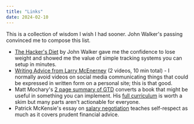 ```yaml
---
title: "Links"
date: 2024-02-10
---
```


This is a collection of wisdom I wish I had sooner. John Walker's passing convinced me to compose this list.

- [The Hacker's Diet](https://www.fourmilab.ch/hackdiet/) by John Walker gave me the confidence to lose weight and showed me the value of simple tracking systems you can setup in minutes.
- <a class="twitter" href="https://twitter.com/LBacaj/status/1668446029610352641">Writing Advice from Larry McEnerney</a>
(2 videos, 10 min total) - I normally avoid videos on social media communicating things that could be expressed in
written form on a personal site; this is that good.
- Matt Mochary's [2 page summary of GTD](https://docs.google.com/document/d/1rSfwOrlTa8kcRoHIikOBVgrZRZPxq3Sm5F7Hb21TmvQ) converts a book that might be useful in something you can implement. His [full curriculum](https://docs.google.com/document/d/18FiJbYn53fTtPmphfdCKT2TMWH-8Y2L-MLqDk-MFV4s) is worth a skim but many parts aren't actionable for everyone.
- Patrick McKensie's essay on [salary negotiation](https://www.kalzumeus.com/2012/01/23/salary-negotiation/) teaches self-respect as much as it covers prudent financial advice.